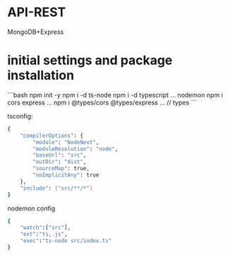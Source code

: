 # API-REST
MongoDB+Express

<h1>
initial settings and package installation
</h1>
```bash
npm init -y
npm i -d ts-node
npm i -d typescript
... nodemon
npm i cors express ...
npm i @types/cors @types/express ... // types
```

tsconfig:
```bash
{
    "compilerOptions": {
        "module": "NodeNext",
        "moduleResolution": "node",
        "baseUrl": "src",
        "outDir": "dist",
        "sourceMap": true,
        "noImplicitAny": true
    },
    "include": ["src/**/*"]
}

```

nodemon config
```bash
{
	"watch":["src"],
	"ext":"ts,.js",
	"exec":"ts-node src/index.ts"
}
```
